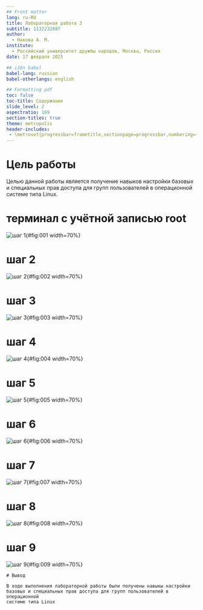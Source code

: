 ```yaml
---
## Front matter
lang: ru-RU
title: Лабораторная работа 3
subtitle: 1132232887
author:
  - Накова А. М.
institute:
  - Российский университет дружбы народов, Москва, Россия
date: 17 февраля 2025

## i18n babel
babel-lang: russian
babel-otherlangs: english

## Formatting pdf
toc: false
toc-title: Содержание
slide_level: 2
aspectratio: 169
section-titles: true
theme: metropolis
header-includes:
 - \metroset{progressbar=frametitle,sectionpage=progressbar,numbering=fraction}
---
```


# Цель работы

Целью данной работы является получение навыков настройки базовых и
специальных прав доступа для групп пользователей в операционной системе
типа Linux.

# терминал с учётной записью root

![шаг 1](C:\Users\Nakov\work\study\2024-2025\OAOS\os2\labs\lab03\presentation\image\1.png){#fig:001 width=70%}


# шаг 2


![шаг 2](C:\Users\Nakov\work\study\2024-2025\OAOS\os2\labs\lab03\presentation\image\2.png){#fig:002 width=70%}


# шаг 3

![шаг 3](C:\Users\Nakov\work\study\2024-2025\OAOS\os2\labs\lab03\presentation\image\3.png){#fig:003 width=70%}

# шаг 4

![шаг 4](C:\Users\Nakov\work\study\2024-2025\OAOS\os2\labs\lab03\presentation\image\4.png){#fig:004 width=70%}

# шаг 5

![шаг 5](C:\Users\Nakov\work\study\2024-2025\OAOS\os2\labs\lab03\presentation\image\6.png){#fig:005 width=70%}

# шаг 6

![шаг 6](C:\Users\Nakov\work\study\2024-2025\OAOS\os2\labs\lab03\presentation\image\7.png){#fig:006 width=70%}

# шаг 7

![шаг 7](C:\Users\Nakov\work\study\2024-2025\OAOS\os2\labs\lab03\presentation\image\8.png){#fig:007 width=70%}

# шаг 8

![шаг 8](C:\Users\Nakov\work\study\2024-2025\OAOS\os2\labs\lab03\presentation\image\8.png){#fig:008 width=70%}

# шаг 9


![шаг 9](C:\Users\Nakov\work\study\2024-2025\OAOS\os2\labs\lab03\presentation\image\11.png){#fig:009 width=70%}


```
# Вывод

В ходе выполнения лабораторной работы были получены навыкы настройки
базовых и специальных прав доступа для групп пользователей в операционной
системе типа Linux

